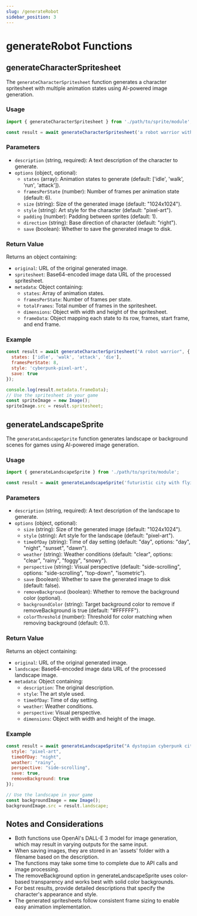 ```yaml
---
slug: /generateRobot
sidebar_position: 3
---
```


# generateRobot Functions

## generateCharacterSpritesheet

The `generateCharacterSpritesheet` function generates a character spritesheet with multiple animation states using AI-powered image generation.

### Usage

```javascript
import { generateCharacterSpritesheet } from './path/to/sprite/module';

const result = await generateCharacterSpritesheet('a robot warrior with laser sword', options);
```

### Parameters

- `description` (string, required): A text description of the character to generate.
- `options` (object, optional):
  - `states` (array): Animation states to generate (default: ['idle', 'walk', 'run', 'attack']).
  - `framesPerState` (number): Number of frames per animation state (default: 6).
  - `size` (string): Size of the generated image (default: "1024x1024").
  - `style` (string): Art style for the character (default: "pixel-art").
  - `padding` (number): Padding between sprites (default: 1).
  - `direction` (string): Base direction of character (default: "right").
  - `save` (boolean): Whether to save the generated image to disk.

### Return Value

Returns an object containing:
- `original`: URL of the original generated image.
- `spritesheet`: Base64-encoded image data URL of the processed spritesheet.
- `metadata`: Object containing:
  - `states`: Array of animation states.
  - `framesPerState`: Number of frames per state.
  - `totalFrames`: Total number of frames in the spritesheet.
  - `dimensions`: Object with width and height of the spritesheet.
  - `frameData`: Object mapping each state to its row, frames, start frame, and end frame.

### Example

```javascript
const result = await generateCharacterSpritesheet("A robot warrior", {
  states: ['idle', 'walk', 'attack', 'die'],
  framesPerState: 8,
  style: 'cyberpunk-pixel-art',
  save: true
});

console.log(result.metadata.frameData);
// Use the spritesheet in your game
const spriteImage = new Image();
spriteImage.src = result.spritesheet;
```

## generateLandscapeSprite

The `generateLandscapeSprite` function generates landscape or background scenes for games using AI-powered image generation.

### Usage

```javascript
import { generateLandscapeSprite } from './path/to/sprite/module';

const result = await generateLandscapeSprite('futuristic city with flying cars', options);
```

### Parameters

- `description` (string, required): A text description of the landscape to generate.
- `options` (object, optional):
  - `size` (string): Size of the generated image (default: "1024x1024").
  - `style` (string): Art style for the landscape (default: "pixel-art").
  - `timeOfDay` (string): Time of day setting (default: "day", options: "day", "night", "sunset", "dawn").
  - `weather` (string): Weather conditions (default: "clear", options: "clear", "rainy", "foggy", "snowy").
  - `perspective` (string): Visual perspective (default: "side-scrolling", options: "side-scrolling", "top-down", "isometric").
  - `save` (boolean): Whether to save the generated image to disk (default: false).
  - `removeBackground` (boolean): Whether to remove the background color (optional).
  - `backgroundColor` (string): Target background color to remove if removeBackground is true (default: "#FFFFFF").
  - `colorThreshold` (number): Threshold for color matching when removing background (default: 0.1).

### Return Value

Returns an object containing:
- `original`: URL of the original generated image.
- `landscape`: Base64-encoded image data URL of the processed landscape image.
- `metadata`: Object containing:
  - `description`: The original description.
  - `style`: The art style used.
  - `timeOfDay`: Time of day setting.
  - `weather`: Weather conditions.
  - `perspective`: Visual perspective.
  - `dimensions`: Object with width and height of the image.

### Example

```javascript
const result = await generateLandscapeSprite("A dystopian cyberpunk city", {
  style: "pixel-art",
  timeOfDay: "night",
  weather: "rainy",
  perspective: "side-scrolling",
  save: true,
  removeBackground: true
});

// Use the landscape in your game
const backgroundImage = new Image();
backgroundImage.src = result.landscape;
```

## Notes and Considerations

- Both functions use OpenAI's DALL-E 3 model for image generation, which may result in varying outputs for the same input.
- When saving images, they are stored in an 'assets' folder with a filename based on the description.
- The functions may take some time to complete due to API calls and image processing.
- The removeBackground option in generateLandscapeSprite uses color-based transparency and works best with solid color backgrounds.
- For best results, provide detailed descriptions that specify the character's appearance and style.
- The generated spritesheets follow consistent frame sizing to enable easy animation implementation.
